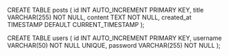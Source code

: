 CREATE TABLE posts (
    id INT AUTO_INCREMENT PRIMARY KEY,
    title VARCHAR(255) NOT NULL,
    content TEXT NOT NULL,
    created_at TIMESTAMP DEFAULT CURRENT_TIMESTAMP
);

CREATE TABLE users (
    id INT AUTO_INCREMENT PRIMARY KEY,
    username VARCHAR(50) NOT NULL UNIQUE,
    password VARCHAR(255) NOT NULL
);
